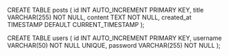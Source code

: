 CREATE TABLE posts (
    id INT AUTO_INCREMENT PRIMARY KEY,
    title VARCHAR(255) NOT NULL,
    content TEXT NOT NULL,
    created_at TIMESTAMP DEFAULT CURRENT_TIMESTAMP
);

CREATE TABLE users (
    id INT AUTO_INCREMENT PRIMARY KEY,
    username VARCHAR(50) NOT NULL UNIQUE,
    password VARCHAR(255) NOT NULL
);
